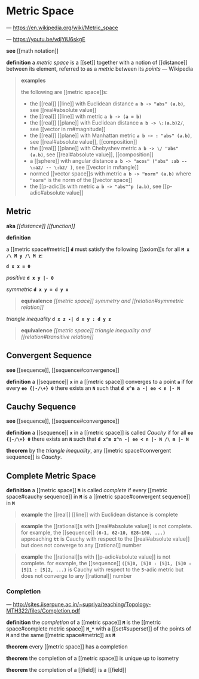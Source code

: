 # Metric Space

&mdash; <https://en.wikipedia.org/wiki/Metric_space>

&mdash; <https://youtu.be/vdjYiU6skgE>

**see** [[math notation]]

**definition** a _metric space_ is a [[set]] together with a notion of [[distance]] between its element, referred to as a _metric_ between its _points_ &mdash; Wikipedia

> **examples**
>
> the following are [[metric space]]s:
>
> - the [[real]] [[line]] with Euclidean distance **`a b -> "abs" (a.b)`**, see [[real#absolute value]]
> - the [[real]] [[line]] with metric **`a b -> (a = b)`**
> - the [[real]] [[plane]] with Euclidean distance **`a b -> \:(a.b)2/`**, see [[vector in rn#magnitude]]
> - the [[real]] [[plane]] with Manhattan metric **`a b -> : "abs" (a.b)`**, see [[real#absolute value]], [[composition]]
> - the [[real]] [[plane]] with Chebyshev metric **`a b -> \/ "abs" (a.b)`**, see [[real#absolute value]], [[composition]]
> - a [[sphere]] with angular distance **`a b -> "acos" ("abs" :ab -- \:a2/ -- \:b2/ )`**, see [[vector in rn#angle]]
> - normed [[vector space]]s with metric **`a b -> "norm" (a.b)`** where **`"norm"`** is the norm of the [[vector space]]
> - the [[p-adic]]s with metric **`a b -> "abs"^p (a.b)`**, see [[p-adic#absolute value]]

## Metric

**aka** _[[distance]] [[function]]_

**definition**

a [[metric space#metric]] **`d`** must satisfy the following [[axiom]]s for all **`M x /\ M y /\ M z`**:

**`d x x = 0`**

_positive_ **`d x y |- 0`**

_symmetric_ **`d x y = d y x`**

> **equivalence** _[[metric space]] symmetry and [[relation#symmetric relation]]_

_triangle inequality_ **`d x z -| d x y : d y z`**

> **equivalence** _[[metric space]] triangle inequality and [[relation#transitive relation]]_

## Convergent Sequence

**see** [[sequence]], [[sequence#convergence]]

**definition** a [[sequence]] **`x`** in a [[metric space]] converges to a point **`a`** if for every **`ee {|-/\+} 0`** there exists an **`N`** such that **`d x^n a -| ee < n |- N`**

## Cauchy Sequence

**see** [[sequence]], [[sequence#convergence]]

**definition** a [[sequence]] **`x`** in a [[metric space]] is called _Cauchy_ if for all **`ee {|-/\+} 0`** there exists an **`N`** such that **`d x^m x^n -| ee < n |- N /\ m |- N`**

**theorem** by the _triangle inequality_, any [[metric space#convergent sequence]] is _Cauchy_.

## Complete Metric Space

**definition** a [[metric space]] **`M`** is called _complete_ if every [[metric space#cauchy sequence]] in **`M`** is a [[metric space#convergent sequence]] in **`M`**

> **example** the [[real]] [[line]] with Euclidean distance is complete

> **example** the [[rational]]s with [[real#absolute value]] is not complete. for example, the [[sequence]] **`(6-1, 62-10, 628-100, ...)`** approaching **`tt`** is Cauchy with respect to the [[real#absolute value]] but does not converge to any [[rational]] number

> **example** the [[rational]]s with [[p-adic#abolute value]] is not complete. for example, the [[sequence]] **`([5]0, [5]0 : [5]1, [5]0 : [5]1 : [5]2, ...)`** is Cauchy with respect to the **`5`**-adic metric but does not converge to any [[rational]] number

### Completion

&mdash; <http://sites.iiserpune.ac.in/~supriya/teaching/Topology-MTH322/files/Completion.pdf>

**definition** the _completion_ of a [[metric space]] **`M`** is the [[metric space#complete metric space]] **`M_*`** with a [[set#superset]] of the points of **`M`** and the same [[metric space#metric]] as **`M`**

**theorem** every [[metric space]] has a completion

**theorem** the completion of a [[metric space]] is unique up to isometry

**theorem** the completion of a [[field]] is a [[field]]
